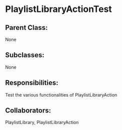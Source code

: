 # PlaylistLibraryActionTest

## Parent Class:
None

## Subclasses:
None

## Responsibilities:
Test the various functionalities of PlaylistLibraryAction

## Collaborators:
PlaylistLibrary, PlaylistLibraryAction
